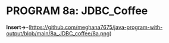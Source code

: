 # PROGRAM 8a: JDBC_Coffee

**Insert->**-(https://github.com/meghana7675/java-program-with-output/blob/main/8a_JDBC_coffee/8a.png)
